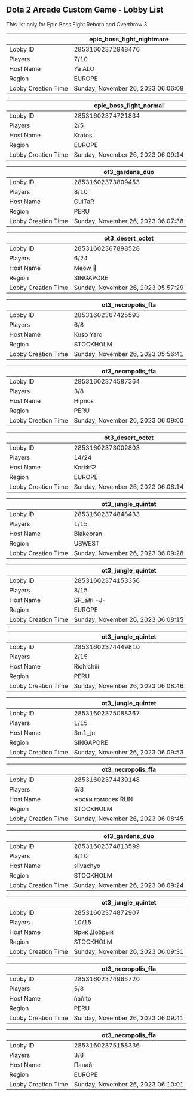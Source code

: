 ## Dota 2 Arcade Custom Game - Lobby List

This list only for Epic Boss Fight Reborn and Overthrow 3

|  | epic_boss_fight_nightmare |
| ------ | ------ |
| Lobby ID | 28531602372948476 |
| Players | 7/10 |
| Host Name | Ya ALO |
| Region | EUROPE |
| Lobby Creation Time | Sunday, November 26, 2023 06:06:08 |


|  | epic_boss_fight_normal |
| ------ | ------ |
| Lobby ID | 28531602374721834 |
| Players | 2/5 |
| Host Name | Kratos |
| Region | EUROPE |
| Lobby Creation Time | Sunday, November 26, 2023 06:09:14 |


|  | ot3_gardens_duo |
| ------ | ------ |
| Lobby ID | 28531602373809453 |
| Players | 8/10 |
| Host Name | GuITaR |
| Region | PERU |
| Lobby Creation Time | Sunday, November 26, 2023 06:07:38 |


|  | ot3_desert_octet |
| ------ | ------ |
| Lobby ID | 28531602367898528 |
| Players | 6/24 |
| Host Name | Meow 🐾 |
| Region | SINGAPORE |
| Lobby Creation Time | Sunday, November 26, 2023 05:57:29 |


|  | ot3_necropolis_ffa |
| ------ | ------ |
| Lobby ID | 28531602367425593 |
| Players | 6/8 |
| Host Name | Kuso Yaro |
| Region | STOCKHOLM |
| Lobby Creation Time | Sunday, November 26, 2023 05:56:41 |


|  | ot3_necropolis_ffa |
| ------ | ------ |
| Lobby ID | 28531602374587364 |
| Players | 3/8 |
| Host Name | Hipnos |
| Region | PERU |
| Lobby Creation Time | Sunday, November 26, 2023 06:09:00 |


|  | ot3_desert_octet |
| ------ | ------ |
| Lobby ID | 28531602373002803 |
| Players | 14/24 |
| Host Name | Kori❄♡ |
| Region | EUROPE |
| Lobby Creation Time | Sunday, November 26, 2023 06:06:14 |


|  | ot3_jungle_quintet |
| ------ | ------ |
| Lobby ID | 28531602374848433 |
| Players | 1/15 |
| Host Name | Blakebran |
| Region | USWEST |
| Lobby Creation Time | Sunday, November 26, 2023 06:09:28 |


|  | ot3_jungle_quintet |
| ------ | ------ |
| Lobby ID | 28531602374153356 |
| Players | 8/15 |
| Host Name | SP_&#! -J- |
| Region | EUROPE |
| Lobby Creation Time | Sunday, November 26, 2023 06:08:15 |


|  | ot3_jungle_quintet |
| ------ | ------ |
| Lobby ID | 28531602374449810 |
| Players | 2/15 |
| Host Name | Richichiii |
| Region | PERU |
| Lobby Creation Time | Sunday, November 26, 2023 06:08:46 |


|  | ot3_jungle_quintet |
| ------ | ------ |
| Lobby ID | 28531602375088367 |
| Players | 1/15 |
| Host Name | 3m1_jn |
| Region | SINGAPORE |
| Lobby Creation Time | Sunday, November 26, 2023 06:09:53 |


|  | ot3_necropolis_ffa |
| ------ | ------ |
| Lobby ID | 28531602374439148 |
| Players | 6/8 |
| Host Name | жоски гомосек RUN |
| Region | STOCKHOLM |
| Lobby Creation Time | Sunday, November 26, 2023 06:08:45 |


|  | ot3_gardens_duo |
| ------ | ------ |
| Lobby ID | 28531602374813599 |
| Players | 8/10 |
| Host Name | slivachyo |
| Region | STOCKHOLM |
| Lobby Creation Time | Sunday, November 26, 2023 06:09:24 |


|  | ot3_jungle_quintet |
| ------ | ------ |
| Lobby ID | 28531602374872907 |
| Players | 10/15 |
| Host Name | Ярик Добрый |
| Region | STOCKHOLM |
| Lobby Creation Time | Sunday, November 26, 2023 06:09:31 |


|  | ot3_necropolis_ffa |
| ------ | ------ |
| Lobby ID | 28531602374965720 |
| Players | 5/8 |
| Host Name | ñañito |
| Region | PERU |
| Lobby Creation Time | Sunday, November 26, 2023 06:09:41 |


|  | ot3_necropolis_ffa |
| ------ | ------ |
| Lobby ID | 28531602375158336 |
| Players | 3/8 |
| Host Name | Папай |
| Region | EUROPE |
| Lobby Creation Time | Sunday, November 26, 2023 06:10:01 |


